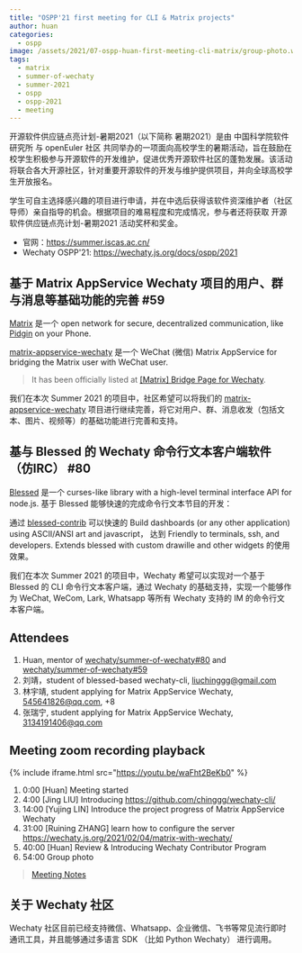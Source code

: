 ```yaml
---
title: "OSPP'21 first meeting for CLI & Matrix projects"
author: huan
categories:
  - ospp
image: /assets/2021/07-ospp-huan-first-meeting-cli-matrix/group-photo.webp
tags:
  - matrix
  - summer-of-wechaty
  - summer-2021
  - ospp
  - ospp-2021
  - meeting
---
```


开源软件供应链点亮计划-暑期2021（以下简称 暑期2021）是由 中国科学院软件研究所 与 openEuler 社区 共同举办的一项面向高校学生的暑期活动，旨在鼓励在校学生积极参与开源软件的开发维护，促进优秀开源软件社区的蓬勃发展。该活动将联合各大开源社区，针对重要开源软件的开发与维护提供项目，并向全球高校学生开放报名。

学生可自主选择感兴趣的项目进行申请，并在中选后获得该软件资深维护者（社区导师）亲自指导的机会。根据项目的难易程度和完成情况，参与者还将获取 开源软件供应链点亮计划-暑期2021 活动奖杯和奖金。

- 官网：<https://summer.iscas.ac.cn/>
- Wechaty OSPP'21: <https://wechaty.js.org/docs/ospp/2021>

## 基于 Matrix AppService Wechaty 项目的用户、群与消息等基础功能的完善 #59

[Matrix](https://matrix.org/blog/index) 是一个 open network for secure, decentralized communication, like [Pidgin](http://pidgin.im) on your Phone.

[matrix-appservice-wechaty](https://github.com/wechaty/matrix-appservice-wechaty/) 是一个 WeChat (微信) Matrix AppService for bridging the Matrix user with WeChat user.

> It has been officially listed at [[Matrix] Bridge Page for Wechaty](https://matrix.org/docs/projects/bridge/matrix-appservice-wechaty).

我们在本次 Summer 2021 的项目中，社区希望可以将我们的 [matrix-appservice-wechaty](https://github.com/wechaty/matrix-appservice-wechaty/) 项目进行继续完善，将它对用户、群、消息收发（包括文本、图片、视频等）的基础功能进行完善和支持。

## 基与 Blessed 的 Wechaty 命令行文本客户端软件（仿IRC） #80

[Blessed](https://github.com/chjj/blessed) 是一个 curses-like library with a high-level terminal interface API for node.js. 基于 Blessed 能够快速的完成命令行文本节目的开发：

通过 [blessed-contrib](https://github.com/yaronn/blessed-contrib#readme) 可以快速的 Build dashboards (or any other application) using ASCII/ANSI art and javascript， 达到 Friendly to terminals, ssh, and developers. Extends blessed with custom drawille and other widgets 的使用效果。

我们在本次 Summer 2021 的项目中，Wechaty 希望可以实现对一个基于 Blessed 的 CLI 命令行文本客户端，通过 Wechaty 的基础支持，实现一个能够作为 WeChat, WeCom, Lark, Whatsapp 等所有 Wechaty 支持的 IM 的命令行文本客户端。

## Attendees

1. Huan, mentor of [wechaty/summer-of-wechaty#80](https://github.com/wechaty/summer-of-wechaty/issues/80) and [wechaty/summer-of-wechaty#59](https://github.com/wechaty/summer-of-wechaty/issues/59)
1. 刘靖，student of blessed-based wechaty-cli, <liuchinggg@gmail.com>
1. 林宇靖, student applying for Matrix AppService Wechaty, <545641826@qq.com>, +8
1. 张瑞宁, student applying for Matrix AppService Wechaty, <3134191406@qq.com>

## Meeting zoom recording playback

{% include iframe.html src="https://youtu.be/waFht2BeKb0" %}

1. 0:00 [Huan] Meeting started
1. 4:00 [Jing LIU] Introducing <https://github.com/chinggg/wechaty-cli/>
1. 14:00 [Yujing LIN] Introduce the project progress of Matrix AppService Wechaty
1. 31:00 [Ruining ZHANG] learn how to configure the server <https://wechaty.js.org/2021/02/04/matrix-with-wechaty/>
1. 40:00 [Huan] Review & Introducing Wechaty Contributor Program
1. 54:00 Group photo

> [Meeting Notes](https://docs.google.com/document/d/1fVCk8qRYc4RKGMf2UY5HOe07hEhPUOpGC34v88GEFJg/edit#heading=h.c7zo1ifjarho)

## 关于 Wechaty 社区

Wechaty 社区目前已经支持微信、Whatsapp、企业微信、飞书等常见流行即时通讯工具，并且能够通过多语言 SDK （比如 Python Wechaty） 进行调用。
